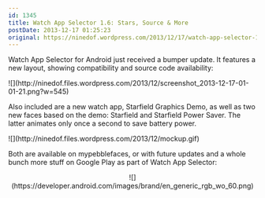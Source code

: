 ```yaml
---
id: 1345
title: Watch App Selector 1.6: Stars, Source & More
postDate: 2013-12-17 01:25:23
original: https://ninedof.wordpress.com/2013/12/17/watch-app-selector-1-6-stars-source-more/
---
```


Watch App Selector for Android just received a bumper update. It features a new layout, showing compatibility and source code availability:
<p style="text-align:left;">![](http://ninedof.files.wordpress.com/2013/12/screenshot_2013-12-17-01-01-21.png?w=545)</p>
<p style="text-align:left;">Also included are a new watch app, Starfield Graphics Demo, as well as two new faces based on the demo: Starfield and Starfield Power Saver. The latter animates only once a second to save battery power.</p>
<p style="text-align:left;">![](http://ninedof.files.wordpress.com/2013/12/mockup.gif)</p>
<p style="text-align:left;">Both are available on mypebblefaces, or with future updates and a whole bunch more stuff on Google Play as part of Watch App Selector:</p>
<p style="text-align:center;">![](https://developer.android.com/images/brand/en_generic_rgb_wo_60.png)</p>

